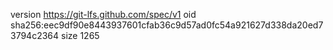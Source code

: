 version https://git-lfs.github.com/spec/v1
oid sha256:eec9df90e8443937601cfab36c9d57ad0fc54a921627d338da20ed73794c2364
size 1265
